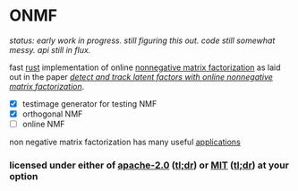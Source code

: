 # ONMF

*status: early work in progress. still figuring this out. code still somewhat messy. api still in flux.*

fast [rust](https://www.rust-lang.org/) implementation of online [nonnegative matrix factorization](https://en.wikipedia.org/wiki/Non-negative_matrix_factorization) as
laid out in the paper [*detect and track latent factors with online nonnegative matrix factorization*](https://www.researchgate.net/publication/220811919_Detect_and_Track_Latent_Factors_with_Online_Nonnegative_Matrix_Factorization).

- [x] testimage generator for testing NMF
- [x] orthogonal NMF
- [ ] online NMF

non negative matrix factorization has many useful [applications](https://en.wikipedia.org/wiki/Non-negative_matrix_factorization#Applications)

### licensed under either of [apache-2.0](LICENSE-APACHE) ([tl;dr](https://tldrlegal.com/license/apache-license-2.0-(apache-2.0))) or [MIT](LICENSE-MIT) ([tl;dr](https://tldrlegal.com/license/mit-license)) at your option
